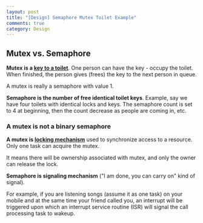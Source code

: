 ```yaml
---
layout: post
title: "[Design] Semaphore Mutex Toilet Example"
comments: true
category: Design
---
```


## Mutex vs. Semaphore

**Mutex is a [key to a toilet](http://koti.mbnet.fi/niclasw/MutexSemaphore.html)**. One person can have the key - occupy the toilet. When finished, the person gives (frees) the key to the next person in queue.

A mutex is really a semaphore with value 1.

**Semaphore is the number of free identical toilet keys**. Example, say we have four toilets with identical locks and keys. The semaphore count is set to 4 at beginning, then the count decrease as people are coming in, etc.

### A mutex is not a binary semaphore

**A mutex is [locking mechanism](http://www.geeksforgeeks.org/mutex-vs-semaphore/)** used to synchronize access to a resource. Only one task can acquire the mutex.

It means there will be ownership associated with mutex, and only the owner can release the lock.

**Semaphore is signaling mechanism** ("I am done, you can carry on" kind of signal).

For example, if you are listening songs (assume it as one task) on your mobile and at the same time your friend called you, an interrupt will be triggered upon which an interrupt service routine (ISR) will signal the call processing task to wakeup.

